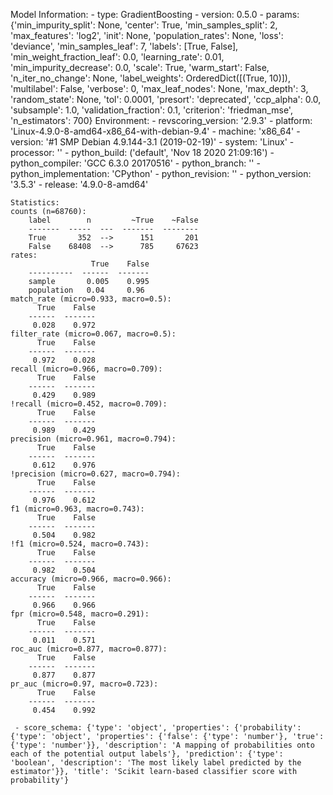 Model Information:
	 - type: GradientBoosting
	 - version: 0.5.0
	 - params: {'min_impurity_split': None, 'center': True, 'min_samples_split': 2, 'max_features': 'log2', 'init': None, 'population_rates': None, 'loss': 'deviance', 'min_samples_leaf': 7, 'labels': [True, False], 'min_weight_fraction_leaf': 0.0, 'learning_rate': 0.01, 'min_impurity_decrease': 0.0, 'scale': True, 'warm_start': False, 'n_iter_no_change': None, 'label_weights': OrderedDict([(True, 10)]), 'multilabel': False, 'verbose': 0, 'max_leaf_nodes': None, 'max_depth': 3, 'random_state': None, 'tol': 0.0001, 'presort': 'deprecated', 'ccp_alpha': 0.0, 'subsample': 1.0, 'validation_fraction': 0.1, 'criterion': 'friedman_mse', 'n_estimators': 700}
	Environment:
	 - revscoring_version: '2.9.3'
	 - platform: 'Linux-4.9.0-8-amd64-x86_64-with-debian-9.4'
	 - machine: 'x86_64'
	 - version: '#1 SMP Debian 4.9.144-3.1 (2019-02-19)'
	 - system: 'Linux'
	 - processor: ''
	 - python_build: ('default', 'Nov 18 2020 21:09:16')
	 - python_compiler: 'GCC 6.3.0 20170516'
	 - python_branch: ''
	 - python_implementation: 'CPython'
	 - python_revision: ''
	 - python_version: '3.5.3'
	 - release: '4.9.0-8-amd64'
	
	Statistics:
	counts (n=68760):
		label        n         ~True    ~False
		-------  -----  ---  -------  --------
		True       352  -->      151       201
		False    68408  -->      785     67623
	rates:
		              True    False
		----------  ------  -------
		sample       0.005    0.995
		population   0.04     0.96
	match_rate (micro=0.933, macro=0.5):
		  True    False
		------  -------
		 0.028    0.972
	filter_rate (micro=0.067, macro=0.5):
		  True    False
		------  -------
		 0.972    0.028
	recall (micro=0.966, macro=0.709):
		  True    False
		------  -------
		 0.429    0.989
	!recall (micro=0.452, macro=0.709):
		  True    False
		------  -------
		 0.989    0.429
	precision (micro=0.961, macro=0.794):
		  True    False
		------  -------
		 0.612    0.976
	!precision (micro=0.627, macro=0.794):
		  True    False
		------  -------
		 0.976    0.612
	f1 (micro=0.963, macro=0.743):
		  True    False
		------  -------
		 0.504    0.982
	!f1 (micro=0.524, macro=0.743):
		  True    False
		------  -------
		 0.982    0.504
	accuracy (micro=0.966, macro=0.966):
		  True    False
		------  -------
		 0.966    0.966
	fpr (micro=0.548, macro=0.291):
		  True    False
		------  -------
		 0.011    0.571
	roc_auc (micro=0.877, macro=0.877):
		  True    False
		------  -------
		 0.877    0.877
	pr_auc (micro=0.97, macro=0.723):
		  True    False
		------  -------
		 0.454    0.992
	
	 - score_schema: {'type': 'object', 'properties': {'probability': {'type': 'object', 'properties': {'false': {'type': 'number'}, 'true': {'type': 'number'}}, 'description': 'A mapping of probabilities onto each of the potential output labels'}, 'prediction': {'type': 'boolean', 'description': 'The most likely label predicted by the estimator'}}, 'title': 'Scikit learn-based classifier score with probability'}

